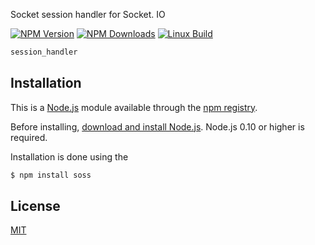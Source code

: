 Socket session handler for Socket. IO

[![NPM Version][npm-image]][npm-url]
[![NPM Downloads][downloads-image]][downloads-url]
[![Linux Build][travis-image]][travis-url]

``` js
session_handler
```

## Installation

This is a [Node.js](https://nodejs.org/en/) module available through the
[npm registry](https://www.npmjs.com/).

Before installing, [download and install Node.js](https://nodejs.org/en/download/).
Node.js 0.10 or higher is required.

Installation is done using the

``` bash
$ npm install soss
```

## License

  [MIT](LICENSE)

[npm-image]: https://img.shields.io/npm/v/aslam.svg
[npm-url]: https://npmjs.org/package/aslam
[downloads-image]: https://img.shields.io/npm/dm/aslam.svg
[downloads-url]: https://npmcharts.com/compare/aslam?minimal=true
[travis-image]: https://img.shields.io/travis/aslamanver/aslam/io-session-handler.svg?label=linux
[travis-url]: https://travis-ci.org/aslamanver/io-session-handler
